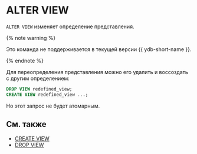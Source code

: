 # ALTER VIEW

`ALTER VIEW` изменяет определение представления.

{% note warning %}

Это команда не поддерживается в текущей версии {{ ydb-short-name }}.

{% endnote %}

Для переопределения представления можно его удалить и воссоздать с другим определением:
```sql
DROP VIEW redefined_view;
CREATE VIEW redefined_view ...;
```
Но этот запрос не будет атомарным.

## См. также

* [CREATE VIEW](create-view.md)
* [DROP VIEW](drop-view.md)
